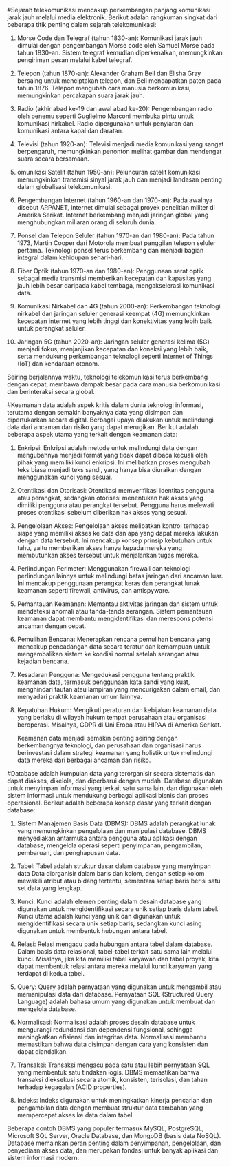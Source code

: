 #Sejarah telekomunikasi mencakup perkembangan panjang komunikasi jarak jauh melalui media elektronik. Berikut adalah rangkuman singkat dari beberapa titik penting dalam sejarah telekomunikasi:

1. Morse Code dan Telegraf (tahun 1830-an): Komunikasi jarak jauh dimulai dengan pengembangan Morse code oleh Samuel Morse pada tahun 1830-an. Sistem telegraf kemudian diperkenalkan, memungkinkan pengiriman pesan melalui kabel telegraf.

2. Telepon (tahun 1870-an): Alexander Graham Bell dan Elisha Gray bersaing untuk menciptakan telepon, dan Bell mendapatkan paten pada tahun 1876. Telepon mengubah cara manusia berkomunikasi, memungkinkan percakapan suara jarak jauh.

3. Radio (akhir abad ke-19 dan awal abad ke-20): Pengembangan radio oleh penemu seperti Guglielmo Marconi membuka pintu untuk komunikasi nirkabel. Radio dipergunakan untuk penyiaran dan komunikasi antara kapal dan daratan.

4. Televisi (tahun 1920-an): Televisi menjadi media komunikasi yang sangat berpengaruh, memungkinkan penonton melihat gambar dan mendengar suara secara bersamaan.

5. omunikasi Satelit (tahun 1950-an): Peluncuran satelit komunikasi memungkinkan transmisi sinyal jarak jauh dan menjadi landasan penting dalam globalisasi telekomunikasi.

6. Pengembangan Internet (tahun 1960-an dan 1970-an): Pada awalnya disebut ARPANET, internet dimulai sebagai proyek penelitian militer di Amerika Serikat. Internet berkembang menjadi jaringan global yang menghubungkan miliaran orang di seluruh dunia.

7. Ponsel dan Telepon Seluler (tahun 1970-an dan 1980-an): Pada tahun 1973, Martin Cooper dari Motorola membuat panggilan telepon seluler pertama. Teknologi ponsel terus berkembang dan menjadi bagian integral dalam kehidupan sehari-hari.

8. Fiber Optik (tahun 1970-an dan 1980-an): Penggunaan serat optik sebagai media transmisi memberikan kecepatan dan kapasitas yang jauh lebih besar daripada kabel tembaga, mengakselerasi komunikasi data.

9. Komunikasi Nirkabel dan 4G (tahun 2000-an): Perkembangan teknologi nirkabel dan jaringan seluler generasi keempat (4G) memungkinkan kecepatan internet yang lebih tinggi dan konektivitas yang lebih baik untuk perangkat seluler.

10. Jaringan 5G (tahun 2020-an): Jaringan seluler generasi kelima (5G) menjadi fokus, menjanjikan kecepatan dan koneksi yang lebih baik, serta mendukung perkembangan teknologi seperti Internet of Things (IoT) dan kendaraan otonom.

  Seiring berjalannya waktu, teknologi telekomunikasi terus berkembang dengan cepat, membawa dampak besar pada cara manusia berkomunikasi dan berinteraksi secara global.


 #Keamanan data adalah aspek kritis dalam dunia teknologi informasi, terutama dengan semakin banyaknya data yang disimpan dan dipertukarkan secara digital. Berbagai upaya dilakukan untuk melindungi data dari ancaman dan risiko yang dapat merugikan. Berikut adalah beberapa aspek utama yang terkait dengan keamanan data:

1. Enkripsi: Enkripsi adalah metode untuk melindungi data dengan mengubahnya menjadi format yang tidak dapat dibaca kecuali oleh pihak yang memiliki kunci enkripsi. Ini melibatkan proses mengubah teks biasa menjadi teks sandi, yang hanya bisa diuraikan dengan menggunakan kunci yang sesuai.

2. Otentikasi dan Otorisasi: Otentikasi memverifikasi identitas pengguna atau perangkat, sedangkan otorisasi menentukan hak akses yang dimiliki pengguna atau perangkat tersebut. Pengguna harus melewati proses otentikasi sebelum diberikan hak akses yang sesuai.

3. Pengelolaan Akses: Pengelolaan akses melibatkan kontrol terhadap siapa yang memiliki akses ke data dan apa yang dapat mereka lakukan dengan data tersebut. Ini mencakup konsep prinsip kebutuhan untuk tahu, yaitu memberikan akses hanya kepada mereka yang membutuhkan akses tersebut untuk menjalankan tugas mereka.

4. Perlindungan Perimeter: Menggunakan firewall dan teknologi perlindungan lainnya untuk melindungi batas jaringan dari ancaman luar. Ini mencakup penggunaan perangkat keras dan perangkat lunak keamanan seperti firewall, antivirus, dan antispyware.

5. Pemantauan Keamanan: Memantau aktivitas jaringan dan sistem untuk mendeteksi anomali atau tanda-tanda serangan. Sistem pemantauan keamanan dapat membantu mengidentifikasi dan merespons potensi ancaman dengan cepat.

6. Pemulihan Bencana: Menerapkan rencana pemulihan bencana yang mencakup pencadangan data secara teratur dan kemampuan untuk mengembalikan sistem ke kondisi normal setelah serangan atau kejadian bencana.

7. Kesadaran Pengguna: Mengedukasi pengguna tentang praktik keamanan data, termasuk penggunaan kata sandi yang kuat, menghindari tautan atau lampiran yang mencurigakan dalam email, dan menyadari praktik keamanan umum lainnya.

8. Kepatuhan Hukum: Mengikuti peraturan dan kebijakan keamanan data yang berlaku di wilayah hukum tempat perusahaan atau organisasi beroperasi. Misalnya, GDPR di Uni Eropa atau HIPAA di Amerika Serikat.

   Keamanan data menjadi semakin penting seiring dengan berkembangnya teknologi, dan perusahaan dan organisasi harus berinvestasi dalam strategi keamanan yang holistik untuk melindungi data mereka dari berbagai ancaman dan risiko.


 #Database adalah kumpulan data yang terorganisir secara sistematis dan dapat diakses, dikelola, dan diperbarui dengan mudah. Database digunakan untuk menyimpan informasi yang terkait satu sama lain, dan digunakan oleh sistem informasi untuk mendukung berbagai aplikasi bisnis dan proses operasional. Berikut adalah beberapa konsep dasar yang terkait dengan database:

1. Sistem Manajemen Basis Data (DBMS): DBMS adalah perangkat lunak yang memungkinkan pengelolaan dan manipulasi database.
   DBMS menyediakan antarmuka antara pengguna atau aplikasi dengan database, mengelola operasi seperti penyimpanan, pengambilan, pembaruan, dan penghapusan data.

2. Tabel: Tabel adalah struktur dasar dalam database yang menyimpan data
   Data diorganisir dalam baris dan kolom, dengan setiap kolom mewakili atribut atau bidang tertentu, sementara setiap baris berisi satu set data yang lengkap.

3. Kunci: Kunci adalah elemen penting dalam desain database
   yang digunakan untuk mengidentifikasi secara unik setiap baris dalam tabel. Kunci utama adalah kunci yang unik dan digunakan untuk mengidentifikasi secara unik setiap baris, sedangkan kunci asing digunakan untuk membentuk hubungan antara tabel.

4. Relasi: Relasi mengacu pada hubungan antara tabel dalam database.
   Dalam basis data relasional, tabel-tabel terkait satu sama lain melalui kunci. Misalnya, jika kita memiliki tabel karyawan dan tabel proyek, kita dapat membentuk relasi antara mereka melalui kunci karyawan yang terdapat di kedua tabel.

5. Query: Query adalah pernyataan yang digunakan untuk mengambil atau memanipulasi data dari database.
   Pernyataan SQL (Structured Query Language) adalah bahasa umum yang digunakan untuk membuat dan mengelola database.

6. Normalisasi:
   Normalisasi adalah proses desain database untuk mengurangi redundansi dan dependensi fungsional, sehingga meningkatkan efisiensi dan integritas data. Normalisasi membantu memastikan bahwa data disimpan dengan cara yang konsisten dan dapat diandalkan.

7. Transaksi:
   Transaksi mengacu pada satu atau lebih pernyataan SQL yang membentuk satu tindakan logis. DBMS memastikan bahwa transaksi dieksekusi secara atomik, konsisten, terisolasi, dan tahan terhadap kegagalan (ACID properties).

8. Indeks:
   Indeks digunakan untuk meningkatkan kinerja pencarian dan pengambilan data dengan membuat struktur data tambahan yang mempercepat akses ke data dalam tabel.

Beberapa contoh DBMS yang populer termasuk MySQL, PostgreSQL, Microsoft SQL Server, Oracle Database, dan MongoDB (basis data NoSQL). Database memainkan peran penting dalam penyimpanan, pengelolaan, dan penyediaan akses data, dan merupakan fondasi untuk banyak aplikasi dan sistem informasi modern.



